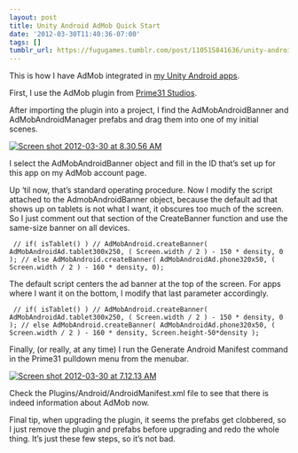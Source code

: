 ```yaml
---
layout: post
title: Unity Android AdMob Quick Start
date: '2012-03-30T11:40:36-07:00'
tags: []
tumblr_url: https://fugugames.tumblr.com/post/110515841636/unity-android-admob-quick-start
---
```

This is how I have AdMob integrated in [my Unity Android apps](https://market.android.com/developer?pub=Technicat,+LLC).

First, I use the AdMob plugin from [Prime31 Studios](http://prime31.com/).

After importing the plugin into a project, I find the AdMobAndroidBanner and AdMobAndroidManager prefabs and drag them into one of my initial scenes.

[![](http://itshardtofondlepenguins.com/wp-content/uploads/2012/03/Screen-shot-2012-03-30-at-8.30.56-AM.png "Screen shot 2012-03-30 at 8.30.56 AM")](http://itshardtofondlepenguins.com/wp-content/uploads/2012/03/Screen-shot-2012-03-30-at-8.30.56-AM.png)

I select the AdMobAndroidBanner object and fill in the ID that’s set up for this app on my AdMob account page.

Up ‘til now, that’s standard operating procedure. Now I modify the script attached to the AdmobAndroidBanner object, because the default ad that shows up on tablets is not what I want, it obscures too much of the screen. So I just comment out that section of the CreateBanner function and use the same-size banner on all devices.

`
// if( isTablet() )
// AdMobAndroid.createBanner( AdMobAndroidAd.tablet300x250, ( Screen.width / 2 ) - 150 * density, 0 );
// else
AdMobAndroid.createBanner( AdMobAndroidAd.phone320x50, ( Screen.width / 2 ) - 160 * density, 0);`

The default script centers the ad banner at the top of the screen. For apps where I want it on the bottom, I modify that last parameter accordingly.

`
// if( isTablet() )
// AdMobAndroid.createBanner( AdMobAndroidAd.tablet300x250, ( Screen.width / 2 ) - 150 * density, 0 );
// else
AdMobAndroid.createBanner( AdMobAndroidAd.phone320x50, ( Screen.width / 2 ) - 160 * density, Screen.height-50*density );`

Finally, (or really, at any time) I run the Generate Android Manifest command in the Prime31 pulldown menu from the menubar.

[![](http://itshardtofondlepenguins.com/wp-content/uploads/2012/03/Screen-shot-2012-03-30-at-7.12.13-AM.png "Screen shot 2012-03-30 at 7.12.13 AM")](http://itshardtofondlepenguins.com/wp-content/uploads/2012/03/Screen-shot-2012-03-30-at-7.12.13-AM.png)

Check the Plugins/Android/AndroidManifest.xml file to see that there is indeed information about AdMob now.

Final tip, when upgrading the plugin, it seems the prefabs get clobbered, so I just remove the plugin and prefabs before upgrading and redo the whole thing. It’s just these few steps, so it’s not bad.

